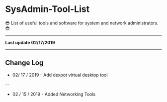 # SysAdmin-Tool-List
 :sunglasses: List of useful tools and software for system and network administrators. :sunglasses:

----

**Last update 02/17/2019**

----

## Change Log

* 02/ 17 / 2019 - Add dexpot virtual desktop tool

--

* 02 / 15 / 2019 - Added Networking Tools 


